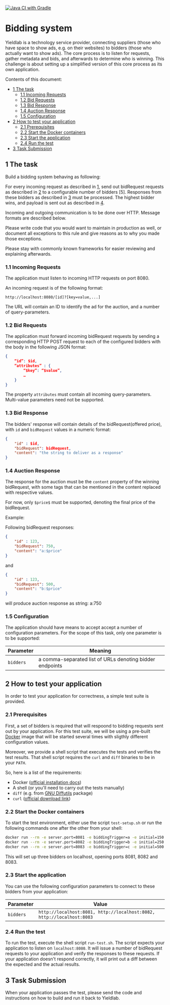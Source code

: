 [![Java CI with Gradle](https://github.com/felipegutierrez/bidding-system-java/actions/workflows/gradle.yml/badge.svg)](https://github.com/felipegutierrez/bidding-system-java/actions/workflows/gradle.yml)


Bidding system
==============

Yieldlab is a technology service provider, connecting suppliers (those who
have space to show ads, e.g. on their websites) to bidders (those who actually
want to show ads). The core process is to listen for requests, gather metadata
and bids, and afterwards to determine who is winning. This challenge is about
setting up a simplified version of this core process as its own application.

Contents of this document:

- [1 The task](#1-the-task)
  - [1.1 Incoming Requests](#11-incoming-requests)
  - [1.2 Bid Requests](#12-bidRequest-requests)
  - [1.3 Bid Response](#13-bidRequest-response)
  - [1.4 Auction Response](#14-auction-response)
  - [1.5 Configuration](#15-configuration)
- [2 How to test your application](#2-how-to-test-your-application)
  - [2.1 Prerequisites](#21-prerequisites)
  - [2.2 Start the Docker containers](#22-start-the-docker-containers)
  - [2.3 Start the application](#23-start-the-application)
  - [2.4 Run the test](#24-run-the-test)
- [3 Task Submission](#3-task-submission)


## 1 The task

Build a bidding system behaving as following:

For every incoming request as described in [1], send out bidRequest requests as
described in [2] to a configurable number of bidders [5]. Responses from these
bidders as described in [3] must be processed. The highest bidder wins, and
payload is sent out as described in [4].

Incoming and outgoing communication is to be done over HTTP. Message formats
are described below.

Please write code that you would want to maintain in production as well, or
document all exceptions to this rule and give reasons as to why you made those
exceptions.

Please stay with commonly known frameworks for easier reviewing and explaining
afterwards.

[1]: #1-incoming-requests
[2]: #2-bidRequest-requests
[3]: #3-bidRequest-response
[4]: #4-auction-response

### 1.1 Incoming Requests

The application must listen to incoming HTTP requests on port 8080.

An incoming request is of the following format:

    http://localhost:8080/[id]?[key=value,...]

The URL will contain an ID to identify the ad for the auction, and a number of
query-parameters.

### 1.2 Bid Requests

The application must forward incoming bidRequest requests by sending a corresponding
HTTP POST request to each of the configured bidders with the body in the
following JSON format:

```json
{
	“id”: $id,
	“attributes” : {
		“$key”: “$value”,
		…
	}
}
```

The property `attributes` must contain all incoming query-parameters.
Multi-value parameters need not be supported.

### 1.3 Bid Response

The bidders' response will contain details of the bidRequest(offered price), with `id` and `bidRequest`
values in a numeric format:

```json
{
	"id" : $id,
	"bidRequest": bidRequest,
	"content": "the string to deliver as a response"
}
```

### 1.4 Auction Response

The response for the auction must be the `content` property of the winning bidRequest,
with some tags that can be mentioned in the content replaced with respective values.

For now, only `$price$` must be supported, denoting the final price of the bidRequest.

Example:


Following bidRequest responses:
```json
{
	"id" : 123,
	"bidRequest": 750,
	"content": "a:$price"
}
```
and

```json
{
	"id" : 123,
	"bidRequest": 500,
	"content": "b:$price"
}
```
will produce auction response as string:
a:750

### 1.5 Configuration

The application should have means to accept accept a number of configuration
parameters. For the scope of this task, only one parameter is to be supported:

| Parameter | Meaning                                                  |
|-----------|----------------------------------------------------------|
| `bidders` | a comma-separated list of URLs denoting bidder endpoints |


## 2 How to test your application

In order to test your application for correctness, a simple test suite is
provided.

### 2.1 Prerequisites

First, a set of bidders is required that will respoond to bidding requests
sent out by your application. For this test suite, we will be using a
pre-built [Docker][what-is-docker] image that will be started several times
with sligthly different configuration values.

Moreover, we provide a shell script that executes the tests and verifies the
test results. That shell script requires the `curl` and `diff` binaries to be
in your `PATH`.

So, here is a list of the requirements:

- Docker ([official installation docs][install-docker])
- A shell (or you'll need to carry out the tests manually)
- `diff` (e.g. from [GNU Diffutils][diffutils] package)
- `curl` ([official download link][curl-dl])

[what-is-docker]: https://www.docker.com/what-docker
[install-docker]: https://docs.docker.com/engine/installation/
[diffutils]: https://www.gnu.org/software/diffutils/
[curl-dl]: https://curl.haxx.se/download.html

### 2.2 Start the Docker containers

To start the test environment, either use the script `test-setup.sh` or run the
following commands one after the other from your shell:

```sh
docker run --rm -e server.port=8081 -e biddingTrigger=a -e initial=150 -p 8081:8081 yieldlab/recruiting-test-bidder &
docker run --rm -e server.port=8082 -e biddingTrigger=b -e initial=250 -p 8082:8082 yieldlab/recruiting-test-bidder &
docker run --rm -e server.port=8083 -e biddingTrigger=c -e initial=500 -p 8083:8083 yieldlab/recruiting-test-bidder &
```

This will set up three bidders on localhost, opening ports 8081, 8082 and 8083.

### 2.3 Start the application

You can use the following configuration parameters to connect to these bidders
from your application:

| Parameter | Value                                                                 |
|-----------|-----------------------------------------------------------------------|
| `bidders` | `http://localhost:8081, http://localhost:8082, http://localhost:8083` |

### 2.4 Run the test

To run the test, execute the shell script `run-test.sh`. The script expects
your application to listen on `localhost:8080`. It will issue a number of bidRequest
requests to your application and verify the responses to these requests. If
your application doesn't respond correctly, it will print out a diff between
the expected and the actual results.

## 3 Task Submission

When your application passes the test, please send the code and instructions on
how to build and run it back to Yieldlab.
